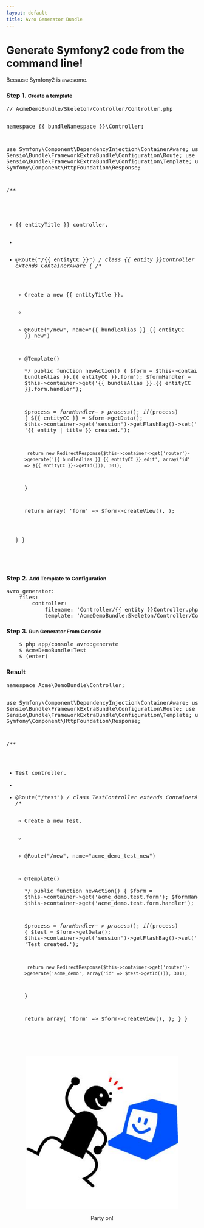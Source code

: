 ```yaml
---
layout: default
title: Avro Generator Bundle
---
```

<div class="hero-unit">
    <h1>Generate Symfony2 code from the command line!</h1>
    <p>Because Symfony2 is awesome.</p>
</div>
<div class="page-header">
    <h3>Step 1. <small>Create a template</small></h3>
</div>
<pre class="prettify lang-php">
// AcmeDemoBundle/Skeleton/Controller/Controller.php

namespace {{ bundleNamespace }}\Controller;

use Symfony\Component\DependencyInjection\ContainerAware;
use Sensio\Bundle\FrameworkExtraBundle\Configuration\Route;
use Sensio\Bundle\FrameworkExtraBundle\Configuration\Template;
use Symfony\Component\HttpFoundation\Response;

/**
 * {{ entityTitle }} controller.
 *
 * @Route("/{{ entityCC }}")
 */
class {{ entity }}Controller extends ContainerAware
{
    /**
     * Create a new {{ entityTitle }}.
     *
     * @Route("/new", name="{{ bundleAlias }}_{{ entityCC }}_new")
     * @Template()     
     */
    public function newAction()
    {
        $form = $this->container->get('{{ bundleAlias }}.{{ entityCC }}.form');
        $formHandler = $this->container->get('{{ bundleAlias }}.{{ entityCC }}.form.handler');

        $process = $formHandler->process();
        if ($process) {
            ${{ entityCC }} = $form->getData();
            $this->container->get('session')->getFlashBag()->set('success', '{{ entity | title }} created.');

            return new RedirectResponse($this->container->get('router')->generate('{{ bundleAlias }}_{{ entityCC }}_edit', array('id' => ${{ entityCC }}->getId())), 301);
        }

        return array(
            'form' => $form->createView(),
        );

    }
}
</pre>
<div class="page-header">
    <h3>Step 2. <small>Add Template to Configuration</small></h3> 
</div>
<pre class="prettify lang-yaml">
avro_generator:
    files:
        controller: 
            filename: 'Controller/{{ entity }}Controller.php'
            template: 'AcmeDemoBundle:Skeleton/Controller/Controller.php' 
</pre>
<div class="page-header">
    <h3>Step 3. <small>Run Generator From Console</small></h3> 
</div>
<pre class="prettyprint lang-bsh">
    $ php app/console avro:generate
    $ AcmeDemoBundle:Test
    $ (enter)
</pre>
<div class="page-header">
    <h3>Result</h3>
</div>
<pre class="prettify lang-php">
namespace Acme\DemoBundle\Controller;

use Symfony\Component\DependencyInjection\ContainerAware;
use Sensio\Bundle\FrameworkExtraBundle\Configuration\Route;
use Sensio\Bundle\FrameworkExtraBundle\Configuration\Template;
use Symfony\Component\HttpFoundation\Response;

/**
 * Test controller.
 *
 * @Route("/test")
 */
class TestController extends ContainerAware
{
    /**
     * Create a new Test.
     *
     * @Route("/new", name="acme_demo_test_new")
     * @Template()     
     */
    public function newAction()
    {
        $form = $this->container->get('acme_demo.test.form');
        $formHandler = $this->container->get('acme_demo.test.form.handler');

        $process = $formHandler->process();
        if ($process) {
            $test = $form->getData();
            $this->container->get('session')->getFlashBag()->set('success', 'Test created.');

            return new RedirectResponse($this->container->get('router')->generate('acme_demo', array('id' => $test->getId())), 301);
        }

        return array(
            'form' => $form->createView(),
        );
    }
}
</pre>
<div style="text-align: center;">
    <img src="assets/images/happy_programmer.jpg" width="400px">
    <p>Party on!</p>
</div>
